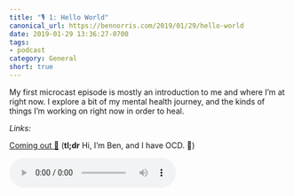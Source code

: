 ```yaml
---
title: "🎙 1: Hello World"
canonical_url: https://bennorris.com/2019/01/29/hello-world
date: 2019-01-29 13:36:27-0700
tags:
- podcast
category: General
short: true
---
```


My first microcast episode is mostly an introduction to me and where I’m at right now. I explore a bit of my mental health journey, and the kinds of things I’m working on right now in order to heal.

_Links:_

[Coming out 💮](https://www.bennorris.com/2019/01/26/coming-out) (**tl;dr** Hi, I’m Ben, and I have OCD. 👋)

<audio controls="controls" src="https://media.bennorris.com/images/bennorris/uploads/2019/0a40f46875.mp3" />

